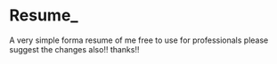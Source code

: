 # Resume_
 A very simple forma resume of me
 free to use for professionals
 please suggest the changes also!!
 thanks!!
 
